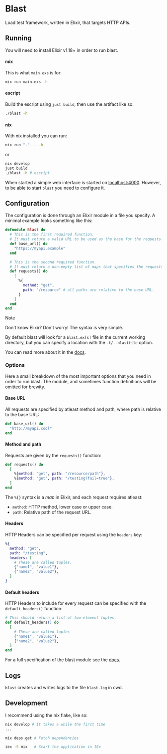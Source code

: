 # Blast

Load test framework, written in Elixir, that targets HTTP APIs.

## Running

You will need to install Elixir v1.18+ in order to run blast.

#### mix
This is what `main.exs` is for:
```sh
mix run main.exs -h
```

#### escript
Build the escript using `just build`, then use the artifact like so:
```sh
./blast -h
```

#### nix
With nix installed you can run:

```sh
nix run "." -- -h
```

or

```sh
nix develop
just build
./blast -h # escript
```

When started a simple web interface is started on [localhost:4000](http://localhost:4000).
However, to be able to start `blast` you need to configure it.

## Configuration

The configuration is done through an Elixir module in a file you specify.
A minimal example looks something like this:

```elixir
defmodule Blast do
  # This is the first required function.
  # It must return a valid URL to be used as the base for the requests.
  def base_url() do
    "https://myapi.example"
  end

  # This is the second required function.
  # It must return a non-empty list of maps that specifies the requests to send.
  def requests() do
    [
      %{
        method: "get",
        path: "/resource" # all paths are relative to the base URL.
      }
    ]
  end
end
```

> [!NOTE]
> Don't know Elixir? Don't worry! The syntax is very simple.


By default blast will look for a `blast.ex[s]` file in the current working directory,
but you can specify a location with the `-f/--blastfile` option.

You can read more about it in the [docs](./docs/blast.md).

### Options

Here a small breakdown of the most important options that you need
in order to run blast. The module, and sometimes function definitions
will be omitted for brewity.

#### Base URL
All requests are specified by atleast method and path, where path is relative to the base URL:
```elixir
def base_url() do
  "http://myapi.cool"
end
```

#### Method and path
Requests are given by the `requests()` function:
```elixir
def requests() do
  [
    %{method: "get", path: "/resource/path"},
    %{method: "get", path: "/testing?fail=true"},
  ]
end
```

The `%{}` syntax is a _map_ in Elixir, and each request requires atleast:
- `method`: HTTP method, lower case or upper case.
- `path`: Relative path of the request URL.


#### Headers
HTTP Headers can be specified per request using the `headers` key:
```elixir
%{
  method: "get",
  path: "/testing",
  headers: [
    # These are called tuples.
    {"name1", "value1"},
    {"name2", "value2"},
  ]
}
```

#### Default headers
HTTP Headers to include for every request can be specified with the `default_headers()` function:
```elixir
# This should return a list of two-element tuples.
def default_headers() do
  [
    # These are called tuples
    {"name1", "value1"},
    {"name2", "value2"},
  ]
end
```

For a full specification of the blast module see the [docs](./docs/blast.md).

## Logs
`blast` creates and writes logs to the file `blast.log` in cwd.

## Development

I recommend using the nix flake, like so:

```sh
nix develop # It takes a while the first time
...

mix deps.get # Fetch dependencies

iex -S mix   # Start the application in IEx
```
